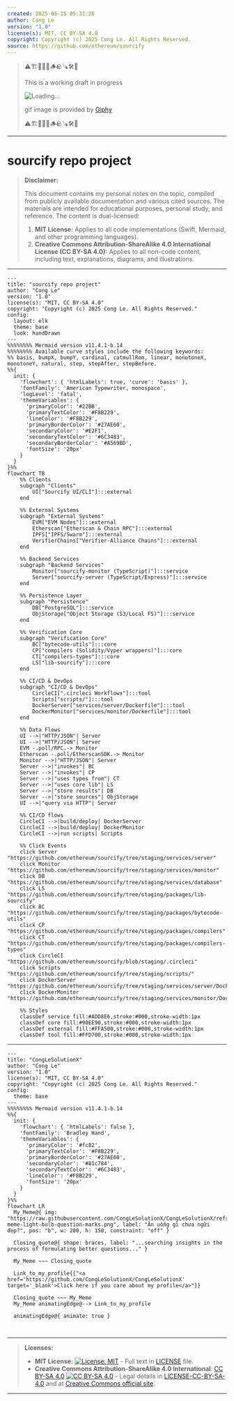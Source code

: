 ```yaml
---
created: 2025-06-15 05:31:26
author: Cong Le
version: "1.0"
license(s): MIT, CC BY-SA 4.0
copyright: Copyright (c) 2025 Cong Le. All Rights Reserved.
source: https://github.com/ethereum/sourcify
---
```



> ⚠️🏗️🚧🦺🧱🪵🪨🪚🛠️👷
> 
> This is a working draft in progress
> 
> ![Loading...](https://media3.giphy.com/media/v1.Y2lkPTc5MGI3NjExanhvM24wZTYxY3E5cHR0MjR4YWNyaThvZmNqbzlqenoyYTI2anRsZSZlcD12MV9pbnRlcm5hbF9naWZfYnlfaWQmY3Q9Zw/XI7zkv4X89kcsmLJnV/giphy.gif)
>
> gif image is provided by [Giphy](https://giphy.com)
> 
> ⚠️🏗️🚧🦺🧱🪵🪨🪚🛠️👷


----




# sourcify repo project
> **Disclaimer:**
>
> This document contains my personal notes on the topic,
> compiled from publicly available documentation and various cited sources.
> The materials are intended for educational purposes, personal study, and reference.
> The content is dual-licensed:
> 1. **MIT License:** Applies to all code implementations (Swift, Mermaid, and other programming languages).
> 2. **Creative Commons Attribution-ShareAlike 4.0 International License (CC BY-SA 4.0):** Applies to all non-code content, including text, explanations, diagrams, and illustrations.
---

```mermaid
---
title: "sourcify repo project"
author: "Cong Le"
version: "1.0"
license(s): "MIT, CC BY-SA 4.0"
copyright: "Copyright (c) 2025 Cong Le. All Rights Reserved."
config:
  layout: elk
  theme: base
  look: handDrawn
---
%%%%%%%% Mermaid version v11.4.1-b.14
%%%%%%%% Available curve styles include the following keywords:
%% basis, bumpX, bumpY, cardinal, catmullRom, linear, monotoneX, monotoneY, natural, step, stepAfter, stepBefore.
%%{
  init: {
    'flowchart': { 'htmlLabels': true, 'curve': 'basis' },
    'fontFamily': 'American Typewriter, monospace',
    'logLevel': 'fatal',
    'themeVariables': {
      'primaryColor': '#22BB',
      'primaryTextColor': '#F8B229',
      'lineColor': '#F8B229',
      'primaryBorderColor': '#27AE60',
      'secondaryColor': '#E2F1',
      'secondaryTextColor': '#6C3483',
      'secondaryBorderColor': '#A569BD',
      'fontSize': '20px'
    }
  }
}%%
flowchart TB
    %% Clients
    subgraph "Clients"
        UI["Sourcify UI/CLI"]:::external
    end

    %% External Systems
    subgraph "External Systems"
        EVM["EVM Nodes"]:::external
        Etherscan["Etherscan & Chain RPC"]:::external
        IPFS["IPFS/Swarm"]:::external
        VerifierChains["Verifier-Alliance Chains"]:::external
    end

    %% Backend Services
    subgraph "Backend Services"
        Monitor["sourcify-monitor (TypeScript)"]:::service
        Server["sourcify-server (TypeScript/Express)"]:::service
    end

    %% Persistence Layer
    subgraph "Persistence"
        DB["PostgreSQL"]:::service
        ObjStorage["Object Storage (S3/Local FS)"]:::service
    end

    %% Verification Core
    subgraph "Verification Core"
        BC["bytecode-utils"]:::core
        CP["compilers (Solidity/Vyper wrappers)"]:::core
        CT["compilers-types"]:::core
        LS["lib-sourcify"]:::core
    end

    %% CI/CD & DevOps
    subgraph "CI/CD & DevOps"
        CircleCI[".circleci Workflows"]:::tool
        Scripts["scripts/"]:::tool
        DockerServer["services/server/Dockerfile"]:::tool
        DockerMonitor["services/monitor/Dockerfile"]:::tool
    end

    %% Data Flows
    UI -->|"HTTP/JSON"| Server
    UI -->|"HTTP/JSON"| Server
    EVM -.poll/RPC.-> Monitor
    Etherscan -.poll/EtherscanSDK.-> Monitor
    Monitor -->|"HTTP/JSON"| Server
    Server -->|"invokes"| BC
    Server -->|"invokes"| CP
    Server -->|"uses types from"| CT
    Server -->|"uses core lib"| LS
    Server -->|"store results"| DB
    Server -->|"store sources"| ObjStorage
    UI -->|"query via HTTP"| Server

    %% CI/CD flows
    CircleCI -->|build/deploy| DockerServer
    CircleCI -->|build/deploy| DockerMonitor
    CircleCI -->|run scripts| Scripts

    %% Click Events
    click Server "https://github.com/ethereum/sourcify/tree/staging/services/server"
    click Monitor "https://github.com/ethereum/sourcify/tree/staging/services/monitor"
    click DB "https://github.com/ethereum/sourcify/tree/staging/services/database"
    click LS "https://github.com/ethereum/sourcify/tree/staging/packages/lib-sourcify"
    click BC "https://github.com/ethereum/sourcify/tree/staging/packages/bytecode-utils"
    click CP "https://github.com/ethereum/sourcify/tree/staging/packages/compilers"
    click CT "https://github.com/ethereum/sourcify/tree/staging/packages/compilers-types"
    click CircleCI "https://github.com/ethereum/sourcify/blob/staging/.circleci"
    click Scripts "https://github.com/ethereum/sourcify/tree/staging/scripts/"
    click DockerServer "https://github.com/ethereum/sourcify/tree/staging/services/server/Dockerfile"
    click DockerMonitor "https://github.com/ethereum/sourcify/tree/staging/services/monitor/Dockerfile"

    %% Styles
    classDef service fill:#ADD8E6,stroke:#000,stroke-width:1px
    classDef core fill:#90EE90,stroke:#000,stroke-width:1px
    classDef external fill:#FFA500,stroke:#000,stroke-width:1px
    classDef tool fill:#FFD700,stroke:#000,stroke-width:1px
```

---

<!-- 
```mermaid
%% Current Mermaid version
info
```  -->


```mermaid
---
title: "CongLeSolutionX"
author: "Cong Le"
version: "1.0"
license(s): "MIT, CC BY-SA 4.0"
copyright: "Copyright (c) 2025 Cong Le. All Rights Reserved."
config:
  theme: base
---
%%%%%%%% Mermaid version v11.4.1-b.14
%%{
  init: {
    'flowchart': { 'htmlLabels': false },
    'fontFamily': 'Bradley Hand',
    'themeVariables': {
      'primaryColor': '#fc82',
      'primaryTextColor': '#F8B229',
      'primaryBorderColor': '#27AE60',
      'secondaryColor': '#81c784',
      'secondaryTextColor': '#6C3483',
      'lineColor': '#F8B229',
      'fontSize': '20px'
    }
  }
}%%
flowchart LR
  My_Meme@{ img: "https://raw.githubusercontent.com/CongLeSolutionX/CongLeSolutionX/refs/heads/main/assets/images/My-meme-light-bulb-question-marks.png", label: "Ăn uống gì chưa ngừi đẹp?", pos: "b", w: 200, h: 150, constraint: "off" }

  Closing_quote@{ shape: braces, label: "...searching insights in the process of formulating better questions..." }
    
  My_Meme ~~~ Closing_quote
    
  Link_to_my_profile{{"<a href='https://github.com/CongLeSolutionX/CongLeSolutionX' target='_blank'>Click here if you care about my profile</a>"}}

  Closing_quote ~~~ My_Meme
  My_Meme animatingEdge@--> Link_to_my_profile
  
  animatingEdge@{ animate: true }



```

---
>**Licenses:**
>
>- **MIT License:**  [![License: MIT](https://img.shields.io/badge/License-MIT-yellow.svg)](LICENSE) - Full text in [LICENSE](LICENSE) file.
>- **Creative Commons Attribution-ShareAlike 4.0 International**: [CC BY-SA 4.0](https://creativecommons.org/licenses/by-sa/4.0/) [![CC BY-SA 4.0](https://licensebuttons.net/l/by-sa/4.0/88x31.png)](https://creativecommons.org/licenses/by-sa/4.0/) - Legal details in [LICENSE-CC-BY-SA-4.0](THE_PAST/LICENSE-CC-BY-SA-4.0) and at [Creative Commons official site](https://creativecommons.org/licenses/by-sa/4.0/).
>
---
